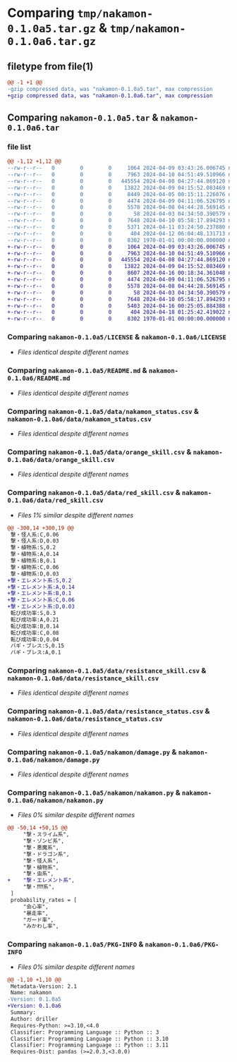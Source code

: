 # Comparing `tmp/nakamon-0.1.0a5.tar.gz` & `tmp/nakamon-0.1.0a6.tar.gz`

## filetype from file(1)

```diff
@@ -1 +1 @@
-gzip compressed data, was "nakamon-0.1.0a5.tar", max compression
+gzip compressed data, was "nakamon-0.1.0a6.tar", max compression
```

## Comparing `nakamon-0.1.0a5.tar` & `nakamon-0.1.0a6.tar`

### file list

```diff
@@ -1,12 +1,12 @@
--rw-r--r--   0        0        0     1064 2024-04-09 03:43:26.006745 nakamon-0.1.0a5/LICENSE
--rw-r--r--   0        0        0     7963 2024-04-10 04:51:49.510966 nakamon-0.1.0a5/README.md
--rw-r--r--   0        0        0   445554 2024-04-08 04:27:44.869120 nakamon-0.1.0a5/data/nakamon_status.csv
--rw-r--r--   0        0        0    13822 2024-04-09 04:15:52.083469 nakamon-0.1.0a5/data/orange_skill.csv
--rw-r--r--   0        0        0     8449 2024-04-05 00:15:11.226076 nakamon-0.1.0a5/data/red_skill.csv
--rw-r--r--   0        0        0     4474 2024-04-09 04:11:06.526795 nakamon-0.1.0a5/data/resistance_skill.csv
--rw-r--r--   0        0        0     5578 2024-04-08 04:44:28.569145 nakamon-0.1.0a5/data/resistance_status.csv
--rw-r--r--   0        0        0       58 2024-04-03 04:34:50.390579 nakamon-0.1.0a5/nakamon/__init__.py
--rw-r--r--   0        0        0     7648 2024-04-10 05:58:17.894293 nakamon-0.1.0a5/nakamon/damage.py
--rw-r--r--   0        0        0     5371 2024-04-11 03:24:50.237880 nakamon-0.1.0a5/nakamon/nakamon.py
--rw-r--r--   0        0        0      404 2024-04-12 06:04:48.131713 nakamon-0.1.0a5/pyproject.toml
--rw-r--r--   0        0        0     8302 1970-01-01 00:00:00.000000 nakamon-0.1.0a5/PKG-INFO
+-rw-r--r--   0        0        0     1064 2024-04-09 03:43:26.006745 nakamon-0.1.0a6/LICENSE
+-rw-r--r--   0        0        0     7963 2024-04-10 04:51:49.510966 nakamon-0.1.0a6/README.md
+-rw-r--r--   0        0        0   445554 2024-04-08 04:27:44.869120 nakamon-0.1.0a6/data/nakamon_status.csv
+-rw-r--r--   0        0        0    13822 2024-04-09 04:15:52.083469 nakamon-0.1.0a6/data/orange_skill.csv
+-rw-r--r--   0        0        0     8607 2024-04-16 00:18:34.361048 nakamon-0.1.0a6/data/red_skill.csv
+-rw-r--r--   0        0        0     4474 2024-04-09 04:11:06.526795 nakamon-0.1.0a6/data/resistance_skill.csv
+-rw-r--r--   0        0        0     5578 2024-04-08 04:44:28.569145 nakamon-0.1.0a6/data/resistance_status.csv
+-rw-r--r--   0        0        0       58 2024-04-03 04:34:50.390579 nakamon-0.1.0a6/nakamon/__init__.py
+-rw-r--r--   0        0        0     7648 2024-04-10 05:58:17.894293 nakamon-0.1.0a6/nakamon/damage.py
+-rw-r--r--   0        0        0     5403 2024-04-16 00:25:05.884388 nakamon-0.1.0a6/nakamon/nakamon.py
+-rw-r--r--   0        0        0      404 2024-04-18 01:25:42.419022 nakamon-0.1.0a6/pyproject.toml
+-rw-r--r--   0        0        0     8302 1970-01-01 00:00:00.000000 nakamon-0.1.0a6/PKG-INFO
```

### Comparing `nakamon-0.1.0a5/LICENSE` & `nakamon-0.1.0a6/LICENSE`

 * *Files identical despite different names*

### Comparing `nakamon-0.1.0a5/README.md` & `nakamon-0.1.0a6/README.md`

 * *Files identical despite different names*

### Comparing `nakamon-0.1.0a5/data/nakamon_status.csv` & `nakamon-0.1.0a6/data/nakamon_status.csv`

 * *Files identical despite different names*

### Comparing `nakamon-0.1.0a5/data/orange_skill.csv` & `nakamon-0.1.0a6/data/orange_skill.csv`

 * *Files identical despite different names*

### Comparing `nakamon-0.1.0a5/data/red_skill.csv` & `nakamon-0.1.0a6/data/red_skill.csv`

 * *Files 1% similar despite different names*

```diff
@@ -300,14 +300,19 @@
 撃・怪人系:C,0.06
 撃・怪人系:D,0.03
 撃・植物系:S,0.2
 撃・植物系:A,0.14
 撃・植物系:B,0.1
 撃・植物系:C,0.06
 撃・植物系:D,0.03
+撃・エレメント系:S,0.2
+撃・エレメント系:A,0.14
+撃・エレメント系:B,0.1
+撃・エレメント系:C,0.06
+撃・エレメント系:D,0.03
 転び成功率:S,0.3
 転び成功率:A,0.21
 転び成功率:B,0.14
 転び成功率:C,0.08
 転び成功率:D,0.04
 バギ・ブレス:S,0.15
 バギ・ブレス:A,0.1
```

### Comparing `nakamon-0.1.0a5/data/resistance_skill.csv` & `nakamon-0.1.0a6/data/resistance_skill.csv`

 * *Files identical despite different names*

### Comparing `nakamon-0.1.0a5/data/resistance_status.csv` & `nakamon-0.1.0a6/data/resistance_status.csv`

 * *Files identical despite different names*

### Comparing `nakamon-0.1.0a5/nakamon/damage.py` & `nakamon-0.1.0a6/nakamon/damage.py`

 * *Files identical despite different names*

### Comparing `nakamon-0.1.0a5/nakamon/nakamon.py` & `nakamon-0.1.0a6/nakamon/nakamon.py`

 * *Files 0% similar despite different names*

```diff
@@ -50,14 +50,15 @@
     "撃・スライム系",
     "撃・ゾンビ系",
     "撃・悪魔系",
     "撃・ドラゴン系",
     "撃・怪人系",
     "撃・植物系",
     "撃・虫系",
+    "撃・エレメント系",
     "撃・⁇⁇系",
 ]
 probability_rates = [
     "会心率",
     "暴走率",
     "ガード率",
     "みかわし率",
```

### Comparing `nakamon-0.1.0a5/PKG-INFO` & `nakamon-0.1.0a6/PKG-INFO`

 * *Files 0% similar despite different names*

```diff
@@ -1,10 +1,10 @@
 Metadata-Version: 2.1
 Name: nakamon
-Version: 0.1.0a5
+Version: 0.1.0a6
 Summary: 
 Author: driller
 Requires-Python: >=3.10,<4.0
 Classifier: Programming Language :: Python :: 3
 Classifier: Programming Language :: Python :: 3.10
 Classifier: Programming Language :: Python :: 3.11
 Requires-Dist: pandas (>=2.0.3,<3.0.0)
```

